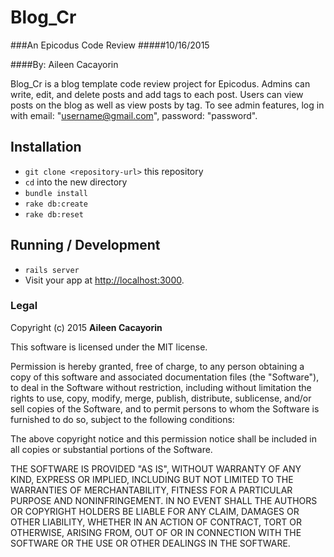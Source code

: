 # Blog_Cr
###An Epicodus Code Review
#####10/16/2015

####By: Aileen Cacayorin

Blog_Cr is a blog template code review project for Epicodus. Admins can write, edit, and delete posts and add tags to each post.  Users can view posts on the blog as well as view posts by tag.
To see admin features, log in with email: "username@gmail.com", password: "password".


## Installation

* `git clone <repository-url>` this repository
* `cd` into the new directory
* `bundle install`
* `rake db:create`
* `rake db:reset`

## Running / Development

* `rails server`
* Visit your app at [http://localhost:3000](http://localhost:3000).

### Legal

Copyright (c) 2015 **Aileen Cacayorin**

This software is licensed under the MIT license.

Permission is hereby granted, free of charge, to any person obtaining a copy
of this software and associated documentation files (the "Software"), to deal
in the Software without restriction, including without limitation the rights
to use, copy, modify, merge, publish, distribute, sublicense, and/or sell
copies of the Software, and to permit persons to whom the Software is
furnished to do so, subject to the following conditions:

The above copyright notice and this permission notice shall be included in
all copies or substantial portions of the Software.

THE SOFTWARE IS PROVIDED "AS IS", WITHOUT WARRANTY OF ANY KIND, EXPRESS OR
IMPLIED, INCLUDING BUT NOT LIMITED TO THE WARRANTIES OF MERCHANTABILITY,
FITNESS FOR A PARTICULAR PURPOSE AND NONINFRINGEMENT. IN NO EVENT SHALL THE
AUTHORS OR COPYRIGHT HOLDERS BE LIABLE FOR ANY CLAIM, DAMAGES OR OTHER
LIABILITY, WHETHER IN AN ACTION OF CONTRACT, TORT OR OTHERWISE, ARISING FROM,
OUT OF OR IN CONNECTION WITH THE SOFTWARE OR THE USE OR OTHER DEALINGS IN
THE SOFTWARE.
